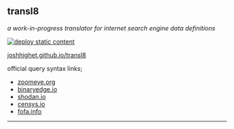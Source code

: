## transl8

_a work-in-progress translator for internet search engine data definitions_

[![deploy static content](https://github.com/joshhighet/transl8/actions/workflows/static.yml/badge.svg)](https://github.com/joshhighet/transl8/actions/workflows/static.yml)

[joshhighet.github.io/transl8](https://joshhighet.github.io/transl8/)

official query syntax links;

- [zoomeye.org](https://www.zoomeye.org/doc?Thechannel=user)
- [binaryedge.io](https://docs.binaryedge.io/search/)
- [shodan.io](https://beta.shodan.io/search/filters)
- [censys.io](https://search.censys.io/search/definitions?resource=hosts)
- [fofa.info](https://en.fofa.info/api)

---
